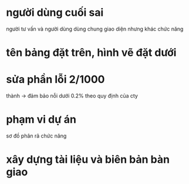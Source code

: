 # người dùng cuối sai

người tư vấn và người dùng dùng chung giao diện nhưng khác chức năng

# tên bảng đặt trên, hình vẽ đặt dưới

# sửa phần lỗi 2/1000

thành -> đảm bảo nỗi dưới 0.2% theo quy định của cty

# phạm vi dự án

sơ đồ phân rã chức năng

# xây dựng tài liệu và biên bản bàn giao

